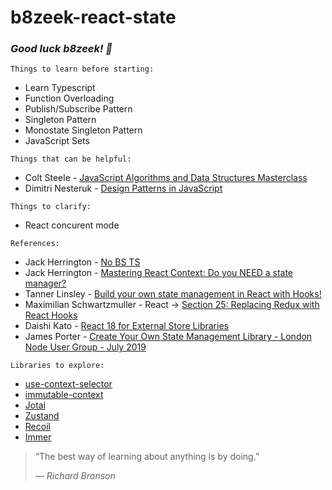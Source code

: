 # b8zeek-react-state

### *Good luck b8zeek! 🙏*

`Things to learn before starting:`
* Learn Typescript
* Function Overloading
* Publish/Subscribe Pattern
* Singleton Pattern
* Monostate Singleton Pattern
* JavaScript Sets

`Things that can be helpful:`
* Colt Steele - [JavaScript Algorithms and Data Structures Masterclass](https://www.udemy.com/course/js-algorithms-and-data-structures-masterclass/)
* Dimitri Nesteruk - [Design Patterns in JavaScript](https://www.udemy.com/course/design-patterns-javascript/)

`Things to clarify:`
* React concurent mode

`References:`
* Jack Herrington - [No BS TS](https://www.youtube.com/watch?v=LKVHFHJsiO0&list=PLNqp92_EXZBJYFrpEzdO2EapvU0GOJ09n&ab_channel=JackHerrington)
* Jack Herrington - [Mastering React Context: Do you NEED a state manager?](https://www.youtube.com/watch?v=MpdFj8MEuJA&ab_channel=JackHerrington)
* Tanner Linsley - [Build your own state management in React with Hooks!](https://www.youtube.com/watch?v=tz8Jqvv_u64&ab_channel=TannerLinsley)
* Maximilian Schwartzmuller - React -> [Section 25: Replacing Redux with React Hooks](https://www.udemy.com/course/react-the-complete-guide-incl-redux/learn/lecture/25601096#overview)
* Daishi Kato - [React 18 for External Store Libraries](https://www.youtube.com/watch?v=oPfSC5bQPR8&ab_channel=ReactConf2021)
* James Porter - [Create Your Own State Management Library - London Node User Group - July 2019](https://www.youtube.com/watch?v=OdIYFt5zyQ8&ab_channel=Pusher)

`Libraries to explore:`
* [use-context-selector](https://github.com/bejzik8/use-context-selector)
* [immutable-context](https://github.com/bejzik8/immutable-context)
* [Jotai](https://github.com/bejzik8/jotai)
* [Zustand](https://github.com/bejzik8/zustand)
* [Recoil](https://github.com/bejzik8/Recoil)
* [Immer](https://github.com/bejzik8/immer)

> “The best way of learning about anything is by doing.”
>
> <cite>— Richard Branson</cite>
